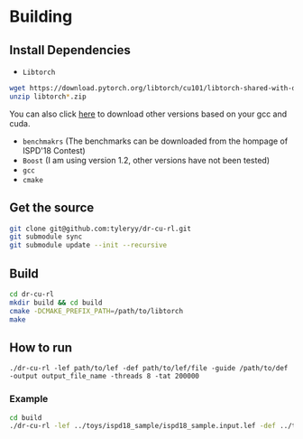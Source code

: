 # Building
## Install Dependencies
* `Libtorch`

```bash
wget https://download.pytorch.org/libtorch/cu101/libtorch-shared-with-deps-1.4.0.zip
unzip libtorch*.zip
```

You can also click [here](https://pytorch.org/get-started/locally) to download other versions based on your gcc and cuda.

* `benchmakrs` (The benchmarks can be downloaded from the hompage of ISPD'18 Contest)
* `Boost` (I am using version 1.2, other versions have not been tested)
* `gcc`
* `cmake`
## Get the source
```bash
git clone git@github.com:tyleryy/dr-cu-rl.git
git submodule sync
git submodule update --init --recursive
```
## Build
```bash
cd dr-cu-rl
mkdir build && cd build
cmake -DCMAKE_PREFIX_PATH=/path/to/libtorch
make
```
## How to run
```
./dr-cu-rl -lef path/to/lef -def path/to/lef/file -guide /path/to/def -output output_file_name -threads 8 -tat 200000
```
### Example
```bash
cd build
./dr-cu-rl -lef ../toys/ispd18_sample/ispd18_sample.input.lef -def ../toys/ispd18_sample/ispd18_sample.input.def -guide ../toys/ispd18_sample/ispd18_sample.input.guide -output ispd18_sample.solution.def -threads 8 -tat 200000
```

